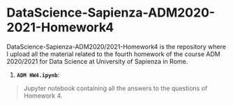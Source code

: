 # DataScience-Sapienza-ADM2020-2021-Homework4
DataScience-Sapienza-ADM2020/2021-Homework4 is the repository where I upload 
all the material related to the fourth homework of the course ADM 2020/2021 for Data Science at University of Sapienza in Rome.


1.  **```ADM HW4.ipynb```**:
> Jupyter notebook containing all the answers to the questions of Homework 4.
